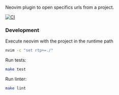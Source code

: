 Neovim plugin to open specifics urls from a project.

[![CI](https://github.com/edgarlatorre/project-urls/actions/workflows/ci.yml/badge.svg)](https://github.com/edgarlatorre/project-urls/actions/workflows/ci.yml)

### Development

Execute neovim with the project in the runtime path

```bash
nvim -c "set rtp+=./"
```

Run tests:
```bash
make test
```

Run linter:
```bash
make lint
```
